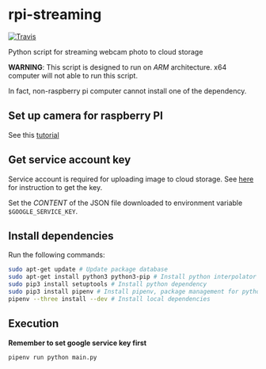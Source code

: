 # rpi-streaming
[![Travis](https://img.shields.io/travis/jsse-2017-ph23/rpi-streaming.svg?style=flat-square)](https://travis-ci.org/jsse-2017-ph23/rpi-streaming)

Python script for streaming webcam photo to cloud storage

__WARNING__: This script is designed to run on _ARM_ architecture. x64 computer will not able to run this script.

In fact, non-raspberry pi computer cannot install one of the dependency.

## Set up camera for raspberry PI
See this [tutorial](https://thepihut.com/blogs/raspberry-pi-tutorials/16021420-how-to-install-use-the-raspberry-pi-camera)

## Get service account key
Service account is required for uploading image to cloud storage. See [here](https://cloud.google.com/docs/authentication/getting-started#auth-cloud-implicit-python) for instruction to get the key.

Set the _CONTENT_ of the JSON file downloaded to environment variable `$GOOGLE_SERVICE_KEY`.

## Install dependencies
Run the following commands:
```bash
sudo apt-get update # Update package database
sudo apt-get install python3 python3-pip # Install python interpolator
sudo pip3 install setuptools # Install python dependency
sudo pip3 install pipenv # Install pipenv, package management for python
pipenv --three install --dev # Install local dependencies
```

## Execution
__Remember to set google service key first__
```bash
pipenv run python main.py
```
